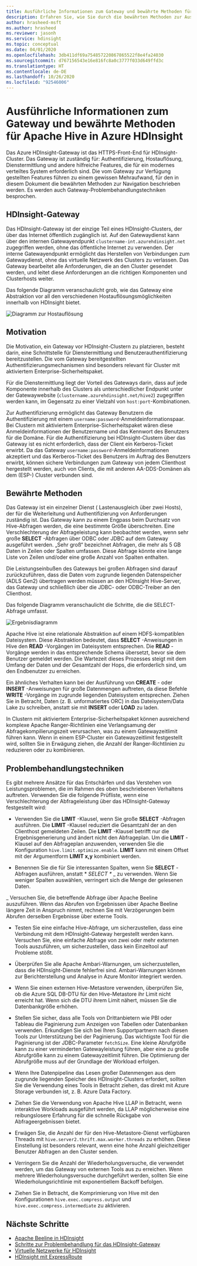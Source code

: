 ```yaml
---
title: Ausführliche Informationen zum Gateway und bewährte Methoden für Apache Hive in Azure HDInsight
description: Erfahren Sie, wie Sie durch die bewährten Methoden zur Ausführung von Hive-Abfragen über das Azure HDInsight-Gateway navigieren.
author: hrasheed-msft
ms.author: hrasheed
ms.reviewer: jasonh
ms.service: hdinsight
ms.topic: conceptual
ms.date: 04/01/2020
ms.openlocfilehash: 3db411df69a754857220867865522f8e4fa24030
ms.sourcegitcommit: d767156543e16e816fc8a0c3777f033d649ffd3c
ms.translationtype: HT
ms.contentlocale: de-DE
ms.lasthandoff: 10/26/2020
ms.locfileid: "92546006"
---
```

# <a name="gateway-deep-dive-and-best-practices-for-apache-hive-in-azure-hdinsight"></a>Ausführliche Informationen zum Gateway und bewährte Methoden für Apache Hive in Azure HDInsight

Das Azure HDInsight-Gateway ist das HTTPS-Front-End für HDInsight-Cluster. Das Gateway ist zuständig für: Authentifizierung, Hostauflösung, Dienstermittlung und andere hilfreiche Features, die für ein modernes verteiltes System erforderlich sind. Die vom Gateway zur Verfügung gestellten Features führen zu einem gewissen Mehraufwand, für den in diesem Dokument die bewährten Methoden zur Navigation beschrieben werden. Es werden auch Gateway-Problembehandlungstechniken besprochen.

## <a name="the-hdinsight-gateway"></a>HDInsight-Gateway

Das HDInsight-Gateway ist der einzige Teil eines HDInsight-Clusters, der über das Internet öffentlich zugänglich ist. Auf den Gatewaydienst kann über den internen Gatewayendpunkt `clustername-int.azurehdinsight.net` zugegriffen werden, ohne das öffentliche Internet zu verwenden. Der interne Gatewayendpunkt ermöglicht das Herstellen von Verbindungen zum Gatewaydienst, ohne das virtuelle Netzwerk des Clusters zu verlassen. Das Gateway bearbeitet alle Anforderungen, die an den Cluster gesendet werden, und leitet diese Anforderungen an die richtigen Komponenten und Clusterhosts weiter.

Das folgende Diagramm veranschaulicht grob, wie das Gateway eine Abstraktion vor all den verschiedenen Hostauflösungsmöglichkeiten innerhalb von HDInsight bietet.

![Diagramm zur Hostauflösung](./media/gateway-best-practices/host-resolution-diagram.png "Diagramm zur Hostauflösung")

## <a name="motivation"></a>Motivation

Die Motivation, ein Gateway vor HDInsight-Clustern zu platzieren, besteht darin, eine Schnittstelle für Dienstermittlung und Benutzerauthentifizierung bereitzustellen. Die vom Gateway bereitgestellten Authentifizierungsmechanismen sind besonders relevant für Cluster mit aktiviertem Enterprise-Sicherheitspaket.

Für die Dienstermittlung liegt der Vorteil des Gateways darin, dass auf jede Komponente innerhalb des Clusters als unterschiedlicher Endpunkt unter der Gatewaywebsite (`clustername.azurehdinsight.net/hive2`) zugegriffen werden kann, im Gegensatz zu einer Vielzahl von `host:port`-Kombinationen.

Zur Authentifizierung ermöglicht das Gateway Benutzern die Authentifizierung mit einem `username:password`-Anmeldeinformationspaar. Bei Clustern mit aktiviertem Enterprise-Sicherheitspaket wären diese Anmeldeinformationen der Benutzername und das Kennwort des Benutzers für die Domäne. Für die Authentifizierung bei HDInsight-Clustern über das Gateway ist es nicht erforderlich, dass der Client ein Kerberos-Ticket erwirbt. Da das Gateway `username:password`-Anmeldeinformationen akzeptiert und das Kerberos-Ticket des Benutzers im Auftrag des Benutzers erwirbt, können sichere Verbindungen zum Gateway von jedem Clienthost hergestellt werden, auch von Clients, die mit anderen AA-DDS-Domänen als dem (ESP-) Cluster verbunden sind.

## <a name="best-practices"></a>Bewährte Methoden

Das Gateway ist ein einzelner Dienst ( Lastenausgleich über zwei Hosts), der für die Weiterleitung und Authentifizierung von Anforderungen zuständig ist. Das Gateway kann zu einem Engpass beim Durchsatz von Hive-Abfragen werden, die eine bestimmte Größe überschreiten. Eine Verschlechterung der Abfrageleistung kann beobachtet werden, wenn sehr große **SELECT** -Abfragen über ODBC oder JDBC auf dem Gateway ausgeführt werden. „Sehr groß“ bezeichnet Abfragen, die mehr als 5 GB Daten in Zeilen oder Spalten umfassen. Diese Abfrage könnte eine lange Liste von Zeilen und/oder eine große Anzahl von Spalten enthalten.

Die Leistungseinbußen des Gateways bei großen Abfragen sind darauf zurückzuführen, dass die Daten vom zugrunde liegenden Datenspeicher (ADLS Gen2) übertragen werden müssen an den HDInsight Hive-Server, das Gateway und schließlich über die JDBC- oder ODBC-Treiber an den Clienthost.

Das folgende Diagramm veranschaulicht die Schritte, die die SELECT-Abfrage umfasst.

![Ergebnisdiagramm](./media/gateway-best-practices/result-retrieval-diagram.png "Ergebnisdiagramm")

Apache Hive ist eine relationale Abstraktion auf einem HDFS-kompatiblen Dateisystem. Diese Abstraktion bedeutet, dass **SELECT** -Anweisungen in Hive den **READ** -Vorgängen im Dateisystem entsprechen. Die **READ** -Vorgänge werden in das entsprechende Schema übersetzt, bevor sie dem Benutzer gemeldet werden. Die Wartezeit dieses Prozesses steigt mit dem Umfang der Daten und der Gesamtzahl der Hops, die erforderlich sind, um den Endbenutzer zu erreichen.

Ein ähnliches Verhalten kann bei der Ausführung von **CREATE** - oder **INSERT** -Anweisungen für große Datenmengen auftreten, da diese Befehle **WRITE** -Vorgänge im zugrunde liegenden Dateisystem entsprechen. Ziehen Sie in Betracht, Daten (z. B. unformatiertes ORC) in das Dateisystem/Data Lake zu schreiben, anstatt sie mit **INSERT** oder **LOAD** zu laden.

In Clustern mit aktiviertem Enterprise-Sicherheitspaket können ausreichend komplexe Apache Ranger-Richtlinien eine Verlangsamung der Abfragekompilierungszeit verursachen, was zu einem Gatewayzeitlimit führen kann. Wenn in einem ESP-Cluster ein Gatewayzeitlimit festgestellt wird, sollten Sie in Erwägung ziehen, die Anzahl der Ranger-Richtlinien zu reduzieren oder zu kombinieren.

## <a name="troubleshooting-techniques"></a>Problembehandlungstechniken

Es gibt mehrere Ansätze für das Entschärfen und das Verstehen von Leistungsproblemen, die im Rahmen des oben beschriebenen Verhaltens auftreten. Verwenden Sie die folgende Prüfliste, wenn eine Verschlechterung der Abfrageleistung über das HDInsight-Gateway festgestellt wird:

* Verwenden Sie die **LIMIT** -Klausel, wenn Sie große **SELECT** -Abfragen ausführen. Die **LIMIT** -Klausel reduziert die Gesamtzahl der an den Clienthost gemeldeten Zeilen. Die **LIMIT** -Klausel betrifft nur die Ergebnisgenerierung und ändert nicht den Abfrageplan. Um die **LIMIT** -Klausel auf den Abfrageplan anzuwenden, verwenden Sie die Konfiguration `hive.limit.optimize.enable`. **LIMIT** kann mit einem Offset mit der Argumentform **LIMIT x,y** kombiniert werden.

* Benennen Sie die für Sie interessanten Spalten, wenn Sie **SELECT** -Abfragen ausführen, anstatt * *SELECT \** _ zu verwenden. Wenn Sie weniger Spalten auswählen, verringert sich die Menge der gelesenen Daten.

_ Versuchen Sie, die betreffende Abfrage über Apache Beeline auszuführen. Wenn das Abrufen von Ergebnissen über Apache Beeline längere Zeit in Anspruch nimmt, rechnen Sie mit Verzögerungen beim Abrufen derselben Ergebnisse über externe Tools.

* Testen Sie eine einfache Hive-Abfrage, um sicherzustellen, dass eine Verbindung mit dem HDInsight-Gateway hergestellt werden kann. Versuchen Sie, eine einfache Abfrage von zwei oder mehr externen Tools auszuführen, um sicherzustellen, dass kein Einzeltool auf Probleme stößt.

* Überprüfen Sie alle Apache Ambari-Warnungen, um sicherzustellen, dass die HDInsight-Dienste fehlerfrei sind. Ambari-Warnungen können zur Berichterstellung und Analyse in Azure Monitor integriert werden.

* Wenn Sie einen externen Hive-Metastore verwenden, überprüfen Sie, ob die Azure SQL DB-DTU für den Hive-Metastore ihr Limit nicht erreicht hat. Wenn sich die DTU ihrem Limit nähert, müssen Sie die Datenbankgröße erhöhen.

* Stellen Sie sicher, dass alle Tools von Drittanbietern wie PBI oder Tableau die Paginierung zum Anzeigen von Tabellen oder Datenbanken verwenden. Erkundigen Sie sich bei Ihren Supportpartnern nach diesen Tools zur Unterstützung bei der Paginierung. Das wichtigste Tool für die Paginierung ist der JDBC-Parameter `fetchSize`. Eine kleine Abrufgröße kann zu einer verminderten Gatewayleistung führen, aber eine zu große Abrufgröße kann zu einem Gatewayzeitlimit führen. Die Optimierung der Abrufgröße muss auf der Grundlage der Workload erfolgen.

* Wenn Ihre Datenpipeline das Lesen großer Datenmengen aus dem zugrunde liegenden Speicher des HDInsight-Clusters erfordert, sollten Sie die Verwendung eines Tools in Betracht ziehen, das direkt mit Azure Storage verbunden ist, z. B. Azure Data Factory.

* Ziehen Sie die Verwendung von Apache Hive LLAP in Betracht, wenn interaktive Workloads ausgeführt werden, da LLAP möglicherweise eine reibungslosere Erfahrung für die schnelle Rückgabe von Abfrageergebnissen bietet.

* Erwägen Sie, die Anzahl der für den Hive-Metastore-Dienst verfügbaren Threads mit `hive.server2.thrift.max.worker.threads` zu erhöhen. Diese Einstellung ist besonders relevant, wenn eine hohe Anzahl gleichzeitiger Benutzer Abfragen an den Cluster senden.

* Verringern Sie die Anzahl der Wiederholungsversuche, die verwendet werden, um das Gateway von externen Tools aus zu erreichen. Wenn mehrere Wiederholungsversuche durchgeführt werden, sollten Sie eine Wiederholungsrichtlinie mit exponentiellem Backoff befolgen.

* Ziehen Sie in Betracht, die Komprimierung von Hive mit den Konfigurationen `hive.exec.compress.output` und `hive.exec.compress.intermediate` zu aktivieren.

## <a name="next-steps"></a>Nächste Schritte

* [Apache Beeline in HDInsight](../hadoop/apache-hadoop-use-hive-beeline.md)
* [Schritte zur Problembehandlung für das HDInsight-Gateway](./troubleshoot-gateway-timeout.md)
* [Virtuelle Netzwerke für HDInsight](../hdinsight-plan-virtual-network-deployment.md)
* [HDInsight mit ExpressRoute](../connect-on-premises-network.md)